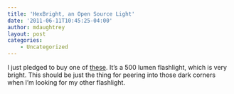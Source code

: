 ```yaml
---
title: 'HexBright, an Open Source Light'
date: '2011-06-11T10:45:25-04:00'
author: mdaughtrey
layout: post
categories:
    - Uncategorized
---
```


I just pledged to buy one of [these](http://www.kickstarter.com/projects/527051507/hexbright-an-open-source-light?ref=email). It’s a 500 lumen flashlight, which is very bright. This should be just the thing for peering into those dark corners when I’m looking for my other flashlight.
